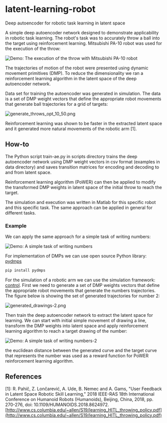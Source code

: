 # latent-learning-robot
Deep autoencoder for robotic task learning in latent space

A simple deep autoencoder network designed to demonstrate applicability in robotic task learning. The robot's task was to accurately throw a ball into the target using reinforcement learning. Mitsubishi PA-10 robot was used for the execution of the throw:

![Demo: The execution of the throw with Mitsubishi PA-10 robot](https://github.com/markolalovic/latent-learning-robot/tree/master/figures/PA-10_optimized.gif)

The trajectories of motion of the robot were presented using dynamic movement primitives (DMP). To reduce the dimensionality we ran a reinforcement learning algorithm in the latent space of the deep autoencoder network.

Data set for training the autoencoder was generated in simulation. The data is a set of DMP weight vectors that define the appropriate robot movements that generate ball trajectories for a grid of targets:

![generate_throws_opt_10_50.png](https://github.com/markolalovic/latent-learning-robot/tree/master/figures/generate_throws_opt_10_50.png)

Reinforcement learning was shown to be faster in the extracted latent space and it generated more natural movements of the robotic arm [1].


## How-to
The Python script train-ae.py in scripts directory trains the deep autoencoder network using DMP weight vectors in csv format (examples in data directory) and saves transition matrices for encoding and decoding to and from latent space. 

Reinforcement learning algorithm (PoWER) can then be applied to modify the transformed DMP weights in latent space of the initial throw to reach the target.

The simulation and execution was written in Matlab for this specific robot and this specific task. The same approach can be applied in general for different tasks.

### Example
We can apply the same approach for a simple task of writing numbers:

![Demo: A simple task of writing numbers](https://github.com/markolalovic/latent-learning-robot/tree/master/figures/write2-1.gif)

For implementation of DMPs we can use open source Python library: [pydmps](https://github.com/studywolf/pydmps)

```bash
pip install pydmps
```

For the simulation of a robotic arm we can use the simulation framework: [control](https://github.com/studywolf/control). First we need to generate a set of DMP weights vectors that define the appropriate robot movements that generate the numbers trajectories. The figure below is showing the set of generated trajectories for number 2:

![generated_drawings-2.png](https://github.com/markolalovic/latent-learning-robot/tree/master/figures/generated_drawings-2.png)

Then train the deep autoencoder network to extract the latent space for learning. We can start with initial simple movement of drawing a line, transform the DMP weights into latent space and apply reinforcement learning algorithm to reach a target drawing of the number:

![Demo: A simple task of writing numbers-2](https://github.com/markolalovic/latent-learning-robot/tree/master/figures/write2-2.gif)

the euclidean distance between the generated curve and the target curve that represents the number was used as a reward function for PoWER reinforcement learning algorithm.


## References
[1]: R. Pahič, Z. Lončarević, A. Ude, B. Nemec and A. Gams, "User Feedback in Latent Space Robotic Skill Learning," 2018 IEEE-RAS 18th International Conference on Humanoid Robots (Humanoids), Beijing, China, 2018, pp. 270-276, doi: 10.1109/HUMANOIDS.2018.8624972.
[http://www.cs.columbia.edu/~allen/S19/learning_HITL_throwing_policy.pdf](http://www.cs.columbia.edu/~allen/S19/learning_HITL_throwing_policy.pdf)

